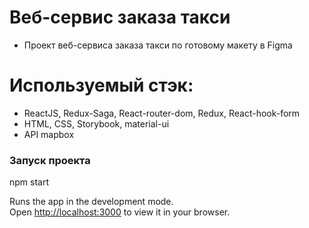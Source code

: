# Веб-сервис заказа такси
- Проект веб-сервиса заказа такси по готовому макету в Figma

# Используемый стэк:
- ReactJS, Redux-Saga, React-router-dom, Redux, React-hook-form
- HTML, CSS, Storybook, material-ui
- API mapbox

### Запуск проекта
npm start

Runs the app in the development mode.\
Open [http://localhost:3000](http://localhost:3000) to view it in your browser.


